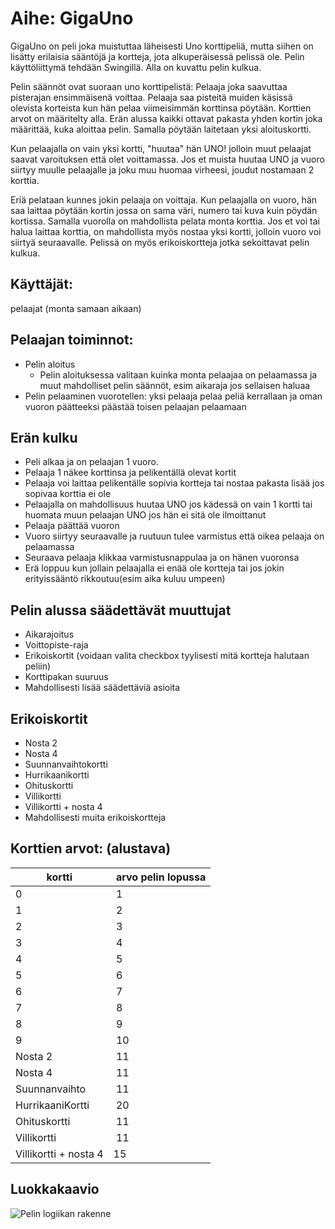 # Aihe: GigaUno

GigaUno on peli joka muistuttaa läheisesti Uno korttipeliä, mutta siihen on lisätty erilaisia sääntöjä ja kortteja, jota alkuperäisessä pelissä ole. Pelin käyttöliittymä tehdään Swingillä. Alla on kuvattu pelin kulkua. 

Pelin säännöt ovat suoraan uno korttipelistä: Pelaaja joka saavuttaa pisterajan ensimmäisenä voittaa. Pelaaja saa pisteitä muiden käsissä olevista korteista kun hän pelaa viimeisimmän korttinsa pöytään. Korttien arvot on määritelty alla. Erän alussa kaikki ottavat pakasta yhden kortin joka määrittää, kuka aloittaa pelin. Samalla pöytään laitetaan yksi aloituskortti. 

Kun pelaajalla on vain yksi kortti, "huutaa" hän UNO! jolloin muut pelaajat saavat varoituksen että olet voittamassa. Jos et muista huutaa UNO ja vuoro siirtyy muulle pelaajalle ja joku muu huomaa virheesi, joudut nostamaan 2 korttia. 

Eriä pelataan kunnes jokin pelaaja on voittaja. Kun pelaajalla on vuoro, hän saa laittaa pöytään kortin jossa on sama väri, numero tai kuva kuin pöydän kortissa. Samalla vuorolla on mahdollista pelata monta korttia. Jos et voi tai halua laittaa korttia, on mahdollista myös nostaa yksi kortti, jolloin vuoro voi siirtyä seuraavalle. Pelissä on myös erikoiskortteja jotka sekoittavat pelin kulkua.

## Käyttäjät:
pelaajat (monta samaan aikaan)

## Pelaajan toiminnot:

- Pelin aloitus
	- Pelin aloituksessa valitaan kuinka monta pelaajaa on pelaamassa ja muut mahdolliset pelin säännöt, esim aikaraja jos sellaisen haluaa
- Pelin pelaaminen vuorotellen: yksi pelaaja pelaa peliä kerrallaan ja oman vuoron päätteeksi päästää toisen pelaajan pelaamaan 

## Erän kulku

- Peli alkaa ja on pelaajan 1 vuoro.
- Pelaaja 1 näkee korttinsa ja pelikentällä olevat kortit
- Pelaaja voi laittaa pelikentälle sopivia kortteja tai nostaa pakasta lisää jos sopivaa korttia ei ole
- Pelaajalla on mahdollisuus huutaa UNO jos kädessä on vain 1 kortti tai huomata muun pelaajan UNO jos hän ei sitä ole ilmoittanut
- Pelaaja päättää vuoron
- Vuoro siirtyy seuraavalle ja ruutuun tulee varmistus että oikea pelaaja on pelaamassa
- Seuraava pelaaja klikkaa varmistusnappulaa ja on hänen vuoronsa
- Erä loppuu kun jollain pelaajalla ei enää ole kortteja tai jos jokin erityissääntö rikkoutuu(esim aika kuluu umpeen)

## Pelin alussa säädettävät muuttujat

- Aikarajoitus
- Voittopiste-raja
- Erikoiskortit (voidaan valita checkbox tyylisesti mitä kortteja halutaan peliin)
- Korttipakan suuruus
- Mahdollisesti lisää säädettäviä asioita

## Erikoiskortit

- Nosta 2 
- Nosta 4
- Suunnanvaihtokortti
- Hurrikaanikortti
- Ohituskortti
- Villikortti
- Villikortti + nosta 4 
- Mahdollisesti muita erikoiskortteja

## Korttien arvot: (alustava)

kortti | arvo pelin lopussa
-------------------- | ------
0 | 1
1 | 2
2 | 3
3 | 4
4 | 5
5 | 6
6 | 7
7 | 8
8 | 9
9 | 10
Nosta 2 | 11
Nosta 4 | 11
Suunnanvaihto | 11
HurrikaaniKortti | 20
Ohituskortti | 11
Villikortti | 11
Villikortti + nosta 4 | 15

## Luokkakaavio

![Pelin logiikan rakenne](giganunoluokkakuva.png "Pelin logiikan rakenne")



